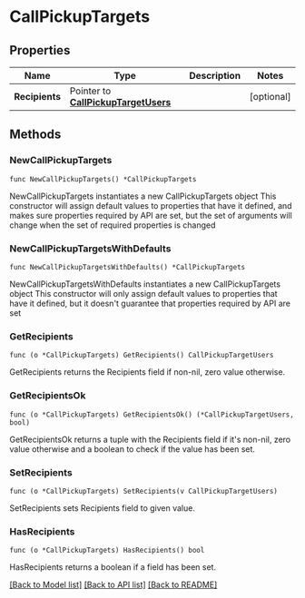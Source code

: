 # CallPickupTargets

## Properties

Name | Type | Description | Notes
------------ | ------------- | ------------- | -------------
**Recipients** | Pointer to [**CallPickupTargetUsers**](CallPickupTargetUsers.md) |  | [optional]

## Methods

### NewCallPickupTargets

`func NewCallPickupTargets() *CallPickupTargets`

NewCallPickupTargets instantiates a new CallPickupTargets object
This constructor will assign default values to properties that have it defined,
and makes sure properties required by API are set, but the set of arguments
will change when the set of required properties is changed

### NewCallPickupTargetsWithDefaults

`func NewCallPickupTargetsWithDefaults() *CallPickupTargets`

NewCallPickupTargetsWithDefaults instantiates a new CallPickupTargets object
This constructor will only assign default values to properties that have it defined,
but it doesn't guarantee that properties required by API are set

### GetRecipients

`func (o *CallPickupTargets) GetRecipients() CallPickupTargetUsers`

GetRecipients returns the Recipients field if non-nil, zero value otherwise.

### GetRecipientsOk

`func (o *CallPickupTargets) GetRecipientsOk() (*CallPickupTargetUsers, bool)`

GetRecipientsOk returns a tuple with the Recipients field if it's non-nil, zero value otherwise
and a boolean to check if the value has been set.

### SetRecipients

`func (o *CallPickupTargets) SetRecipients(v CallPickupTargetUsers)`

SetRecipients sets Recipients field to given value.

### HasRecipients

`func (o *CallPickupTargets) HasRecipients() bool`

HasRecipients returns a boolean if a field has been set.

[[Back to Model list]](../README.md#documentation-for-models) [[Back to API list]](../README.md#documentation-for-api-endpoints) [[Back to README]](../README.md)
